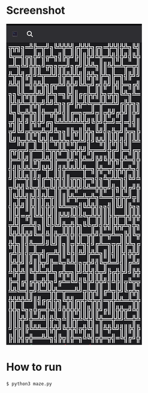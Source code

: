 # Screenshot
![Screenshot](/screenshots/screenshot.png)

# How to run
```terminal
$ python3 maze.py
```
